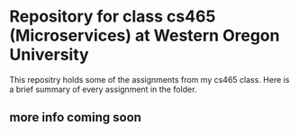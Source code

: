# Repository for class cs465 (Microservices) at Western Oregon University

This repositry holds some of the assignments from my cs465 class. Here is a brief summary of every assignment in the folder.

## more info coming soon

